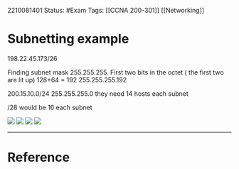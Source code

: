 2210081401
	Status: #Exam
		Tags: [[CCNA 200-301]] [[Networking]]

# Subnetting example
198.22.45.173/26

Finding subnet mask
255.255.255.
First two bits in the octet ( the first two are lit up)
128+64 = 192
255.255.255.192



200.15.10.0/24
255.255.255.0
 they need 14 hosts each subnet
 
 /28  would be 16 each subnet

<img src = "https://i.gyazo.com/f18cf9c095a69173ec030d230faf8617.jpg">
 
 
<img src =" https://i.gyazo.com/fb059661d48e8ae5978cceb6af037e74.png">

<img src = "https://i.gyazo.com/a8ae5bf57a87d143313718e6ff5bc405.png">

<img src = "https://i.gyazo.com/486b5d5b91f51eb26a76eeb4540d988a.png">

---
# Reference